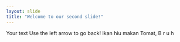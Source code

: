 ```yaml
---
layout: slide
title: "Welcome to our second slide!"
---
```

Your text
Use the left arrow to go back!
Ikan hiu makan Tomat, B r u h
